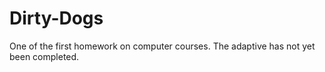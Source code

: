 # Dirty-Dogs
One of the first homework on computer courses. The adaptive has not yet been completed.

